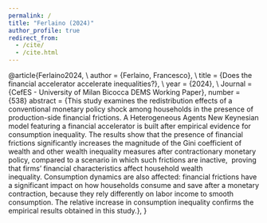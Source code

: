 ```yaml
---
permalink: /
title: "Ferlaino (2024)"
author_profile: true
redirect_from: 
  - /cite/
  - /cite.html
---
```



@article{Ferlaino2024, \\ 
  author = {Ferlaino, Francesco},  \\
  title = {Does the financial accelerator accelerate inequalities?}, \\
  year   = {2024},  \\
  Journal = {CefES - University of Milan Bicocca DEMS Working Paper},
  number = {538}
  abstract = {This study examines the redistribution effects of a conventional monetary policy shock among households in the presence of production-side financial frictions. A Heterogeneous Agents New Keynesian model featuring a financial accelerator is built after empirical evidence for consumption inequality. The results show that the presence of financial frictions significantly increases the magnitude of the Gini coefficient of wealth and other wealth inequality measures after contractionary monetary policy, compared to a scenario in which such frictions are inactive,  proving that firms’ financial characteristics affect household wealth inequality. Consumption dynamics are also affected: financial frictions have a significant impact on how households consume and save after a monetary contraction, because they rely differently on labor income to smooth consumption. The relative increase in consumption inequality confirms the empirical results obtained in this study.},
}
